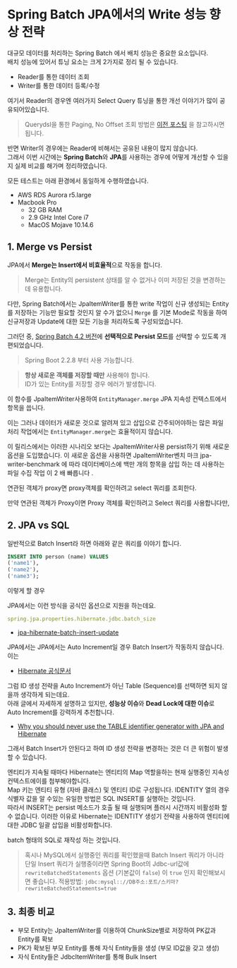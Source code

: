 # Spring Batch JPA에서의 Write 성능 향상 전략

대규모 데이터를 처리하는 Spring Batch 에서 배치 성능은 중요한 요소입니다.  
배치 성능에 있어서 튜닝 요소는 크게 2가지로 정리 될 수 있습니다.  

* Reader를 통한 데이터 조회
* Writer를 통한 데이터 등록/수정

여기서 Reader의 경우엔 여러가지 Select Query 튜닝을 통한 개선 이야기가 많이 공유되어있습니다.

> Querydsl을 통한 Paging, No Offset 조회 방법은 [이전 포스팅](https://jojoldu.tistory.com/473) 을 참고하시면 됩니다.

반면 Writer의 경우에는 Reader에 비해서는 공유된 내용이 많지 않습니다.  
그래서 이번 시간에는 **Spring Batch**와 **JPA**를 사용하는 경우에 어떻게 개선할 수 있을지 실제 비교를 해가며 정리하였습니다.  
  
모든 테스트는 아래 환경에서 동일하게 수행하였습니다.

* AWS RDS Aurora r5.large
* Macbook Pro 
  * 32 GB RAM
  * 2.9 GHz Intel Core i7
  * MacOS Mojave 10.14.6

## 1. Merge vs Persist

JPA에서 **Merge는 Insert에서 비효율적**으로 작동을 합니다.  

> Merge는 Entity의 persistent 상태를 알 수 없거나 이미 저장된 것을 변경하는데 유용합니다.

다만, Spring Batch에서는 JpaItemWriter를 통한 write 작업이 신규 생성되는 Entity를 저장하는 기능만 필요할 것인지 알 수가 없으니 ```Merge``` 를 기본 Mode로 작동을 하여 신규저장과 Update에 대한 모든 기능을 처리하도록 구성되었습니다.  
  
그러던 중, [Spring Batch 4.2 버전](https://spring.io/blog/2019/09/17/spring-batch-4-2-0-rc1-is-released#faster-writes-with-the-code-jpaitemwriter-code)에 **선택적으로 Persist 모드**를 선택할 수 있도록 개편되었습니다.

> Spring Boot 2.2.8 부터 사용 가능합니다.


> **항상 새로운 객체를 저장할 때만** 사용해야 합니다.  
> ID가 있는 Entity를 저장할 경우 에러가 발생합니다.

이 함수를 JpaItemWriter사용하여 ```EntityManager.merge```
JPA 지속성 컨텍스트에서 항목을 씁니다.  

이는 
그러나 데이터가 새로운 것으로 알려져 있고 삽입으로 간주되어야하는 많은 파일 처리 작업에서는 ```EntityManager.merge```는 효율적이지 않습니다.

이 릴리스에서는 이러한 시나리오 보다는 JpaItemWriter사용 persist하기 위해 새로운 옵션을 도입했습니다. 
이 새로운 옵션을 사용하면 JpaItemWriter벤치 마크 jpa-writer-benchmark 에 따라 데이터베이스에 백만 개의 항목을 삽입 하는 데 사용하는 파일 수집 작업 이 2 배 빠릅니다 .

연관된 객체가 proxy면 proxy객체를 확인하려고 select 쿼리를 조회한다.

만약 연관된 객체가 Proxy이면 Proxy 객체를 확인하려고 Select 쿼리를 사용합니다만, 



## 2. JPA vs SQL

일반적으로 Batch Insert라 하면 아래와 같은 쿼리를 이야기 합니다.

```sql
INSERT INTO person (name) VALUES
('name1'),
('name2'),
('name3');
```

이렇게 할 경우 

JPA에서는 이런 방식을 공식인 옵션으로 지원을 하는데요.

```yml
spring.jpa.properties.hibernate.jdbc.batch_size
```

* [jpa-hibernate-batch-insert-update](https://www.baeldung.com/jpa-hibernate-batch-insert-update)

JPA에서는 
JPA에서는 Auto Increment일 경우 Batch Insert가 작동하지 않습니다.  
이는 

* [Hibernate 공식문서](https://docs.jboss.org/hibernate/orm/5.4/userguide/html_single/Hibernate_User_Guide.html#batch-session-batch-insert)

그럼 ID 생성 전략을 Auto Increment가 아닌 Table (Sequence)를 선택하면 되지 않을까 생각하게 되는데요.  
아래 글에서 자세하게 설명하고 있지만, **성능상 이슈**와 **Dead Lock에 대한 이슈**로 Auto Increment를 강력하게 추천합니다.

* [Why you should never use the TABLE identifier generator with JPA and Hibernate](https://vladmihalcea.com/why-you-should-never-use-the-table-identifier-generator-with-jpa-and-hibernate/)

그래서 Batch Insert가 안된다고 하여 ID 생성 전략을 변경하는 것은 더 큰 위험이 발생할 수 있습니다.  
  

엔티티가 지속될 때마다 Hibernate는 엔티티의 Map 역할을하는 현재 실행중인 지속성 컨텍스트에이를 첨부해야합니다.  
Map 키는 엔티티 유형 (자바 클래스) 및 엔티티 ID로 구성됩니다.
IDENTITY 열의 경우 식별자 값을 알 수있는 유일한 방법은 SQL INSERT를 실행하는 것입니다.  
따라서 INSERT는 persist 메소드가 호출 될 때 실행되며 플러시 시간까지 비활성화 할 수 없습니다.
이러한 이유로 Hibernate는 IDENTITY 생성기 전략을 사용하여 엔티티에 대한 JDBC 일괄 삽입을 비활성화합니다.

batch 형태의 SQL로 재작성 하는 것입니다. 

> 혹시나 MySQL에서 실행중인 쿼리를 확인했을때 Batch Insert 쿼리가 아니라 단일 Insert 쿼리가 실행중이라면 Spring Boot의 Jdbc-url값에 ```rewriteBatchedStatements``` 옵션 (기본값이 ```false```) 이 ```true``` 인지 확인해보시면 좋습니다.
> 적용방법: ```jdbc:mysql:://DB주소:포트/스키마?rewriteBatchedStatements=true```

 

## 3. 최종 비교

* 부모 Entity는 JpaItemWriter를 이용하여 ChunkSize별로 저장하여 PK값과 Entity를 확보
* PK가 확보된 부모 Entity를 통해 자식 Entity들을 생성 (부모 ID값을 갖고 생성)
* 자식 Entity들은 JdbcItemWriter를 통해 Bulk Insert
